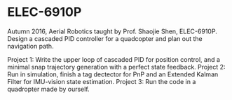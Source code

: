 # ELEC-6910P
Autumn 2016, Aerial Robotics taught by Prof. Shaojie Shen, ELEC-6910P. Design a cascaded PID controller for a quadcopter and plan out the navigation path.

Project 1: Write the upper loop of cascaded PID for position control, and a minimal snap trajectory generation with a perfect state feedback.
Project 2: Run in simulation, finish a tag dectector for PnP and an Extended Kalman Filter for IMU-vision state estimation.
Project 3: Run the code in a quadropter made by ourself.
